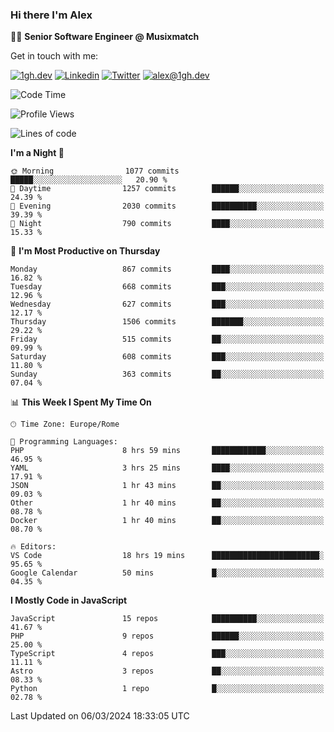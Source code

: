 ### Hi there I'm Alex

👨‍💻 __Senior Software Engineer @ Musixmatch__

Get in touch with me:

[![1gh.dev](https://img.shields.io/static/v1?label=1gh.dev&message=%20&color=red&logo=&style=flat-square&logoColor=white)](https://www.1gh.dev/)
[![Linkedin](https://img.shields.io/static/v1?label=Linkedin&message=%20&color=blue&logo=Linkedin&style=flat-square&logoColor=white)](https://linkedin.com/in/alexghirelli)
[![Twitter](https://img.shields.io/static/v1?label=Twitter&message=%20&color=blue&logo=Twitter&style=flat-square&logoColor=white)](https://twitter.com/alexGhirelli)
[![alex@1gh.dev](https://img.shields.io/static/v1?label=alex@1gh.dev&message=%20&color=red&logo=gmail&style=flat-square&logoColor=white)](mailto:alex@1gh.dev)

<!--START_SECTION:waka-->
![Code Time](http://img.shields.io/badge/Code%20Time-7%2C769%20hrs%2035%20mins-blue)

![Profile Views](http://img.shields.io/badge/Profile%20Views-0-blue)

![Lines of code](https://img.shields.io/badge/From%20Hello%20World%20I%27ve%20Written-25.4%20million%20lines%20of%20code-blue)

**I'm a Night 🦉** 

```text
🌞 Morning                1077 commits        █████░░░░░░░░░░░░░░░░░░░░   20.90 % 
🌆 Daytime                1257 commits        ██████░░░░░░░░░░░░░░░░░░░   24.39 % 
🌃 Evening                2030 commits        ██████████░░░░░░░░░░░░░░░   39.39 % 
🌙 Night                  790 commits         ████░░░░░░░░░░░░░░░░░░░░░   15.33 % 
```
📅 **I'm Most Productive on Thursday** 

```text
Monday                   867 commits         ████░░░░░░░░░░░░░░░░░░░░░   16.82 % 
Tuesday                  668 commits         ███░░░░░░░░░░░░░░░░░░░░░░   12.96 % 
Wednesday                627 commits         ███░░░░░░░░░░░░░░░░░░░░░░   12.17 % 
Thursday                 1506 commits        ███████░░░░░░░░░░░░░░░░░░   29.22 % 
Friday                   515 commits         ██░░░░░░░░░░░░░░░░░░░░░░░   09.99 % 
Saturday                 608 commits         ███░░░░░░░░░░░░░░░░░░░░░░   11.80 % 
Sunday                   363 commits         ██░░░░░░░░░░░░░░░░░░░░░░░   07.04 % 
```


📊 **This Week I Spent My Time On** 

```text
🕑︎ Time Zone: Europe/Rome

💬 Programming Languages: 
PHP                      8 hrs 59 mins       ████████████░░░░░░░░░░░░░   46.95 % 
YAML                     3 hrs 25 mins       ████░░░░░░░░░░░░░░░░░░░░░   17.91 % 
JSON                     1 hr 43 mins        ██░░░░░░░░░░░░░░░░░░░░░░░   09.03 % 
Other                    1 hr 40 mins        ██░░░░░░░░░░░░░░░░░░░░░░░   08.78 % 
Docker                   1 hr 40 mins        ██░░░░░░░░░░░░░░░░░░░░░░░   08.70 % 

🔥 Editors: 
VS Code                  18 hrs 19 mins      ████████████████████████░   95.65 % 
Google Calendar          50 mins             █░░░░░░░░░░░░░░░░░░░░░░░░   04.35 % 
```

**I Mostly Code in JavaScript** 

```text
JavaScript               15 repos            ██████████░░░░░░░░░░░░░░░   41.67 % 
PHP                      9 repos             ██████░░░░░░░░░░░░░░░░░░░   25.00 % 
TypeScript               4 repos             ███░░░░░░░░░░░░░░░░░░░░░░   11.11 % 
Astro                    3 repos             ██░░░░░░░░░░░░░░░░░░░░░░░   08.33 % 
Python                   1 repo              █░░░░░░░░░░░░░░░░░░░░░░░░   02.78 % 
```




 Last Updated on 06/03/2024 18:33:05 UTC
<!--END_SECTION:waka-->

